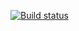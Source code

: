 [![Build status](https://ci.appveyor.com/api/projects/status/hk946j6teer65ls0?svg=true)](https://ci.appveyor.com/project/EgorGruzdev91/patterns-1)
